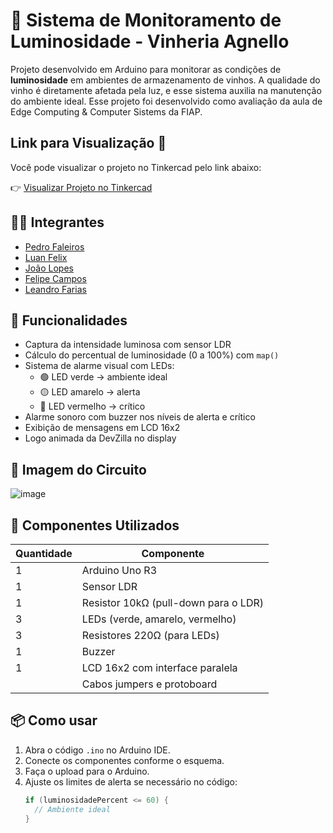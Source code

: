# 🍷 Sistema de Monitoramento de Luminosidade - Vinheria Agnello

Projeto desenvolvido em Arduino para monitorar as condições de **luminosidade** em ambientes de armazenamento de vinhos. A qualidade do vinho é diretamente afetada pela luz, e esse sistema auxilia na manutenção do ambiente ideal.
Esse projeto foi desenvolvido como avaliação da aula de Edge Computing & Computer Sistems da FIAP.

## Link para Visualização 🔗

Você pode visualizar o projeto no Tinkercad pelo link abaixo:

👉 [Visualizar Projeto no Tinkercad](https://www.tinkercad.com/things/jV5w3iEgfAq-cp1-vinheria-agnello?sharecode=q0mPI88NLpmLmgYG8AyLep92nI3L8V3z_jZAmbArU0s)

## 🙋‍♂️ Integrantes

- [Pedro Faleiros](https://github.com/pedrofaleirosss)
- [Luan Felix](https://github.com/luansfff)
- [João Lopes](https://github.com/Joaolopes1311)
- [Felipe Campos](https://github.com/camp0s0s)
- [Leandro Farias](https://github.com/leofkin)

## 🔧 Funcionalidades

- Captura da intensidade luminosa com sensor LDR
- Cálculo do percentual de luminosidade (0 a 100%) com `map()`
- Sistema de alarme visual com LEDs:
  - 🟢 LED verde → ambiente ideal
  - 🟡 LED amarelo → alerta
  - 🔴 LED vermelho → crítico
- Alarme sonoro com buzzer nos níveis de alerta e crítico
- Exibição de mensagens em LCD 16x2
- Logo animada da DevZilla no display

## 📸 Imagem do Circuito

![image](https://github.com/user-attachments/assets/698576e6-440c-45fd-ae5f-f71bb5559219)

## 🧪 Componentes Utilizados

| Quantidade | Componente             |
|------------|------------------------|
| 1          | Arduino Uno R3         |
| 1          | Sensor LDR             |
| 1          | Resistor 10kΩ (pull-down para o LDR) |
| 3          | LEDs (verde, amarelo, vermelho) |
| 3          | Resistores 220Ω (para LEDs) |
| 1          | Buzzer                 |
| 1          | LCD 16x2 com interface paralela |
|         | Cabos jumpers e protoboard  

## 📦 Como usar

1. Abra o código `.ino` no Arduino IDE.
2. Conecte os componentes conforme o esquema.
3. Faça o upload para o Arduino.
4. Ajuste os limites de alerta se necessário no código:
   ```cpp
   if (luminosidadePercent <= 60) {
     // Ambiente ideal
   }
